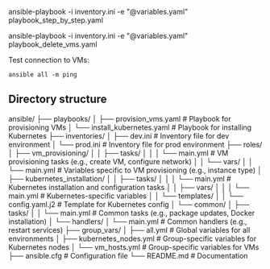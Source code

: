 ansible-playbook -i inventory.ini -e "@variables.yaml" playbook_step_by_step.yaml

ansible-playbook -i inventory.ini -e "@variables.yaml" playbook_delete_vms.yaml

Test connection to VMs:
```
ansible all -m ping
```

## Directory structure 

ansible/
├── playbooks/
│   ├── provision_vms.yaml            # Playbook for provisioning VMs
│   └── install_kubernetes.yaml       # Playbook for installing Kubernetes
├── inventories/
│   ├── dev.ini                       # Inventory file for dev environment
│   └── prod.ini                      # Inventory file for prod environment
├── roles/
│   ├── vm_provisioning/
│   │   ├── tasks/
│   │   │   └── main.yml              # VM provisioning tasks (e.g., create VM, configure network)
│   │   └── vars/
│   │       └── main.yml              # Variables specific to VM provisioning (e.g., instance type)
│   ├── kubernetes_installation/
│   │   ├── tasks/
│   │   │   └── main.yml              # Kubernetes installation and configuration tasks
│   │   ├── vars/
│   │   │   └── main.yml              # Kubernetes-specific variables
│   │   └── templates/
│   │       └── config.yaml.j2        # Template for Kubernetes config
│   └── common/
│       ├── tasks/
│       │   └── main.yml              # Common tasks (e.g., package updates, Docker installation)
│       └── handlers/
│           └── main.yml              # Common handlers (e.g., restart services)
├── group_vars/
│   ├── all.yml                       # Global variables for all environments
│   ├── kubernetes_nodes.yml          # Group-specific variables for Kubernetes nodes
│   └── vm_hosts.yml                  # Group-specific variables for VMs
├── ansible.cfg                       # Configuration file
└── README.md                         # Documentation


